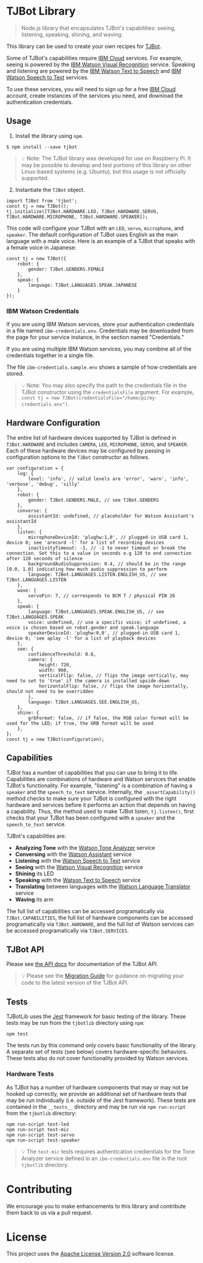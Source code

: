 # TJBot Library

> Node.js library that encapsulates TJBot's capabilities: seeing, listening, speaking, shining, and waving.

This library can be used to create your own recipes for [TJBot](http://ibm.biz/mytjbot).

Some of TJBot's capabilities require [IBM Cloud](https://www.ibm.com/cloud) services. For example, seeing is powered by the [IBM Watson Visual Recognition](https://www.ibm.com/cloud/watson-visual-recognition) service. Speaking and listening are powered by the [IBM Watson Text to Speech](https://www.ibm.com/cloud/watson-text-to-speech) and [IBM Watson Speech to Text](https://www.ibm.com/cloud/watson-speech-to-text) services.

To use these services, you will need to sign up for a free [IBM Cloud](https://www.ibm.com/cloud) account, create instances of the services you need, and download the authentication credentials.

## Usage

1. Install the library using `npm`.

```
$ npm install --save tjbot
```

> 💡 Note: The TJBot library was developed for use on Raspberry Pi. It may be possible to develop and test portions of this library on other Linux-based systems (e.g. Ubuntu), but this usage is not officially supported.

2. Instantiate the `TJBot` object.

```
import TJBot from 'tjbot';
const tj = new TJBot();
tj.initialize([TJBot.HARDWARE.LED, TJBot.HARDWARE.SERVO, TJBot.HARDWARE.MICROPHONE, TJBot.HARDWARE.SPEAKER]);
```

This code will configure your TJBot with an `LED`, `servo`, `microphone`, and `speaker`. The default configuration of TJBot uses English as the main language with a male voice. Here is an example of a TJBot that speaks with a female voice in Japanese:

```
const tj = new TJBot({ 
    robot: { 
        gender: TJBot.GENDERS.FEMALE 
    }, 
    speak: { 
        language: TJBot.LANGUAGES.SPEAK.JAPANESE 
    }
});
```

### IBM Watson Credentials

If you are using IBM Watson services, store your authentication credentials in a file named `ibm-credentials.env`. Credentials may be downloaded from the page for your service instance, in the section named "Credentials."

If you are using multiple IBM Watson services, you may combine all of the credentials together in a single file.

The file `ibm-credentials.sample.env` shows a sample of how credentials are stored.

> 💡 Note: You may also specify the path to the credentials file in the TJBot constructor using the `credentialsFile` argument. For example, `const tj = new TJBot(credentialsFile="/home/pi/my-credentials.env")`.

## Hardware Configuration

The entire list of hardware devices supported by TJBot is defined in `TJBot.HARDWARE` and includes `CAMERA`, `LED`, `MICROPHONE`, `SERVO`, and `SPEAKER`. Each of these hardware devices may be configured by passing in configuration options to the `TJBot` constructor as follows.

```
var configuration = {
    log: {
        level: 'info', // valid levels are 'error', 'warn', 'info', 'verbose', 'debug', 'silly'
    },
    robot: {
        gender: TJBot.GENDERS.MALE, // see TJBot.GENDERS
    },
    converse: {
        assistantId: undefined, // placeholder for Watson Assistant's assistantId
    },
    listen: {
        microphoneDeviceId: 'plughw:1,0', // plugged-in USB card 1, device 0; see 'arecord -l' for a list of recording devices
        inactivityTimeout: -1, // -1 to never timeout or break the connection. Set this to a value in seconds e.g 120 to end connection after 120 seconds of silence
        backgroundAudioSuppression: 0.4, // should be in the range [0.0, 1.0] indicating how much audio suppression to perform
        language: TJBot.LANGUAGES.LISTEN.ENGLISH_US, // see TJBot.LANGUAGES.LISTEN
    },
    wave: {
        servoPin: 7, // corresponds to BCM 7 / physical PIN 26
    },
    speak: {
        language: TJBot.LANGUAGES.SPEAK.ENGLISH_US, // see TJBot.LANGUAGES.SPEAK
        voice: undefined, // use a specific voice; if undefined, a voice is chosen based on robot.gender and speak.language
        speakerDeviceId: 'plughw:0,0', // plugged-in USB card 1, device 0; 'see aplay -l' for a list of playback devices
    },
    see: {
        confidenceThreshold: 0.6,
        camera: {
            height: 720,
            width: 960,
            verticalFlip: false, // flips the image vertically, may need to set to 'true' if the camera is installed upside-down
            horizontalFlip: false, // flips the image horizontally, should not need to be overridden
        },
        language: TJBot.LANGUAGES.SEE.ENGLISH_US,
    },
    shine: {
        grbFormat: false, // if false, the RGB color format will be used for the LED; if true, the GRB format will be used
    },
};
const tj = new TJBot(configuration);
```

## Capabilities

TJBot has a number of capabilities that you can use to bring it to life. Capabilities are combinations of hardware and Watson services that enable TJBot's functionality. For example, "listening" is a combination of having a `speaker` and the `speech_to_text` service. Internally, the `_assertCapability()` method checks to make sure your TJBot is configured with the right hardware and services before it performs an action that depends on having a capability. Thus, the method used to make TJBot listen, `tj.listen()`, first checks that your TJBot has been configured with a `speaker` and the `speech_to_text` service.

TJBot's capabilities are:

- **Analyzing Tone** with the [Watson Tone Analyzer](https://www.ibm.com/cloud/watson-tone-analyzer) service
- **Conversing** with the [Watson Assistant](https://www.ibm.com/cloud/watson-assistant/) service
- **Listening** with the [Watson Speech to Text](https://www.ibm.com/cloud/watson-speech-to-text) service
- **Seeing** with the [Watson Visual Recognition](https://www.ibm.com/cloud/watson-visual-recognition) service
- **Shining** its LED
- **Speaking** with the [Watson Text to Speech](https://www.ibm.com/cloud/watson-text-to-speech) service
- **Translating** between languages with the [Watson Language Translator](https://www.ibm.com/cloud/watson-language-translator) service
- **Waving**  its arm

The full list of capabilities can be accessed programatically via `TJBot.CAPABILITIES`, the full list of hardware components can be accessed programatically via `TJBot.HARDWARE`, and the full list of Watson services can be accessed programatically via `TJBot.SERVICES`.

## TJBot API

Please see [the API docs](https://ibmtjbot.github.io/docs/tjbot/2.0.0/) for documentation of the TJBot API.

> 💡 Please see the [Migration Guide](MIGRATING.md) for guidance on migrating your code to the latest version of the TJBot API.

## Tests

TJBotLib uses the [Jest](https://jestjs.io) framework for basic testing of the library. These tests may be run from the `tjbotlib` directory using `npm`:

    npm test

The tests run by this command only covers basic functionality of the library. A separate set of tests (see below) covers hardware-specific behaviors. These tests also do not cover functionality provided by Watson services.

### Hardware Tests

As TJBot has a number of hardware components that may or may not be hooked up correctly, we provide an additional set of hardware tests that may be run individually (i.e. outside of the Jest framework). These tests are contained in the `__tests__` directory and may be run via `npm run-script` from the `tjbotlib` directory:

    npm run-script test-led
    npm run-script test-mic
    npm run-script test-servo
    npm run-script test-speaker

> 💡 The `test-mic` tests requires authentication credientials for the Tone Analyzer service defined in an `ibm-credentials.env` file in the root `tjbotlib` directory.

# Contributing
We encourage you to make enhancements to this library and contribute them back to us via a pull request.

# License
This project uses the [Apache License Version 2.0](LICENSE) software license.
